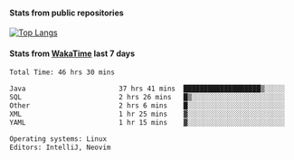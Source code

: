 #### Stats from public repositories

[![Top Langs](https://github-readme-stats.vercel.app/api/top-langs/?username=hyoghurt&layout=compact&exclude_repo=multiserver,docker_compose&langs_count=6)](https://github.com/anuraghazra/github-readme-stats)

#### Stats from [WakaTime](https://wakatime.com/@hyoghurt) last 7 days
<!--START_SECTION:waka-->

```txt
Total Time: 46 hrs 30 mins

Java                       37 hrs 41 mins  ███████████████████▒░░░░░   77.54 %
SQL                        2 hrs 26 mins   █▒░░░░░░░░░░░░░░░░░░░░░░░   05.03 %
Other                      2 hrs 6 mins    █░░░░░░░░░░░░░░░░░░░░░░░░   04.33 %
XML                        1 hr 25 mins    ▓░░░░░░░░░░░░░░░░░░░░░░░░   02.93 %
YAML                       1 hr 15 mins    ▓░░░░░░░░░░░░░░░░░░░░░░░░   02.58 %

Operating systems: Linux
Editors: IntelliJ, Neovim
```

<!--END_SECTION:waka-->
